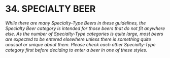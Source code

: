 # 34. SPECIALTY BEER

_While there are many Specialty-Type Beers in these guidelines, the Specialty Beer category is intended for those beers that do not fit anywhere else. As the number of Specialty-Type categories is quite large, most beers are expected to be entered elsewhere unless there is something quite unusual or unique about them. Please check each other Specialty-Type category first before deciding to enter a beer in one of these styles._
